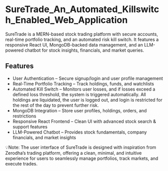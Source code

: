 # SureTrade_An_Automated_Killswitch_Enabled_Web_Application
SureTrade is a MERN-based stock trading platform with secure accounts, real-time portfolio tracking, and an automated risk kill switch. It features a responsive React UI, MongoDB-backed data management, and an LLM-powered chatbot for stock insights, financials, and market queries.

## Features
-  User Authentication – Secure signup/login and user profile management  
-  Real-Time Portfolio Tracking – Track holdings, funds, and watchlists  
-  Automated Kill Switch – Monitors user losses, and if losses exceed a defined loss threshold, the system is triggered automatically. All holdings are liquidated, the user is logged out, and login is restricted for the rest of the day to prevent further risk.  
-  MongoDB Integration – Store user profiles, holdings, orders, and restrictions  
-  Responsive React Frontend – Clean UI with advanced stock search & support features  
-  LLM-Powered Chatbot – Provides stock fundamentals, company financials, and market insights  

💡Note: The user interface of SureTrade is designed with inspiration from Zerodha’s trading platform, offering a clean, minimal, and intuitive experience for users to seamlessly manage portfolios, track markets, and execute trades.
